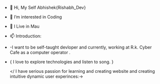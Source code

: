 - 👋 Hi, My Self Abhishek{Rishabh_Dev}
- 👀 I’m interested in Coding 
- 🌱 I Live in Mau 
- 📫 Introduction:
- -I want to be self-taught devloper and currently, working at R.k. Cyber Cafe as a computer operator .
- { I love to explore technologies and listen  to song. }

  </ I have serious passion for learning and creating website and creating intuitive dynamic user experinces:-> 
<!---
RishabhDev8726/RishabhDev8726 is a ✨ special ✨ repository because its `README.md` (this file) appears on your GitHub profile.
You can click the Preview link to take a look at your changes.
--->
